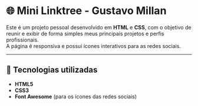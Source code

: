 # 🌐 Mini Linktree - Gustavo Millan

Este é um projeto pessoal desenvolvido em **HTML** e **CSS**, com o objetivo de reunir e exibir de forma simples meus principais projetos e perfis profissionais.  
A página é responsiva e possui ícones interativos para as redes sociais.

---

## 🚀 Tecnologias utilizadas

- **HTML5**
- **CSS3**
- **Font Awesome** (para os ícones das redes sociais)
